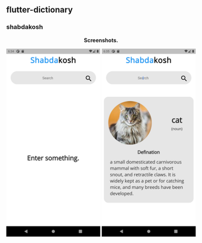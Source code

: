 ## flutter-dictionary
### shabdakosh
<p align=center><b>Screenshots.</b></p>
<p align=center>
  <img src="https://github.com/Y-KUN-21/flutter-dictionary/blob/master/ss/Screenshot_1590411899.png" width="250"  height="500">
  <img src="https://github.com/Y-KUN-21/flutter-dictionary/blob/master/ss/Screenshot_1590411921.png" width="250" height="500">
</p>
